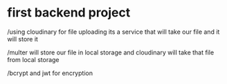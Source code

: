 # first backend project


/using cloudinary for file uploading
its a service that will take our file and it will store it

/multer
will store our file in local storage and cloudinary will take that file from local storage


/bcrypt and jwt for encryption 

